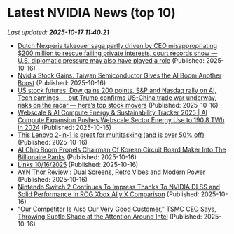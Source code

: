 # Latest NVIDIA News (top 10)
_Last updated: **2025-10-17 11:40:21**_

- [Dutch Nexperia takeover saga partly driven by CEO misappropriating $200 million to rescue failing private interests, court records show — U.S. diplomatic pressure may also have played a role](https://www.tomshardware.com/tech-industry/dutch-nexperia-takeover-saga-partly-driven-by-ceo-misappropriating-usd200-million-to-rescue-failing-private-interests-court-records-show-u-s-diplomatic-pressure-may-also-have-played-a-role) (Published: 2025-10-16)
- [Nvidia Stock Gains. Taiwan Semiconductor Gives the AI Boom Another Boost](https://biztoc.com/x/66b75233b5390495) (Published: 2025-10-16)
- [US stock futures: Dow gains 200 points, S&P and Nasdaq rally on AI, Tech earnings — but Trump confirms US-China trade war underway, risks on the radar — here’s top stock movers](https://economictimes.indiatimes.com/news/international/us/us-stock-market-futures-climb-today-dow-jones-gains-200-points-sp-500-and-nasdaq-rally-on-ai-tech-earnings-but-trump-confirms-us-china-trade-war-underway-risks-on-the-radar-heres-top-stock-movers-today/articleshow/124602525.cms) (Published: 2025-10-16)
- [Webscale & AI Compute Energy & Sustainability Tracker 2025 | AI Compute Expansion Pushes Webscale Sector Energy Use to 190.8 TWh in 2024](https://www.globenewswire.com/news-release/2025/10/16/3167793/28124/en/Webscale-AI-Compute-Energy-Sustainability-Tracker-2025-AI-Compute-Expansion-Pushes-Webscale-Sector-Energy-Use-to-190-8-TWh-in-2024.html) (Published: 2025-10-16)
- [This Lenovo 2-in-1 is great for multitasking (and is over 50% off)](https://www.zdnet.com/article/this-lenovo-2-in-1-is-great-for-multitasking-and-is-over-50-off/) (Published: 2025-10-16)
- [AI Chip Boom Propels Chairman Of Korean Circuit Board Maker Into The Billionaire Ranks](https://www.forbes.com/sites/johnkang/2025/10/16/ai-chip-boom-propels-chairman-of-korean-circuit-board-maker-into-the-billionaire-ranks/) (Published: 2025-10-16)
- [Links 10/16/2025](https://www.nakedcapitalism.com/2025/10/links-10-16-2025.html) (Published: 2025-10-16)
- [AYN Thor Review : Dual Screens, Retro Vibes and Modern Power](https://www.geeky-gadgets.com/ayn-thor-handheld-gaming-console/) (Published: 2025-10-16)
- [Nintendo Switch 2 Continues To Impress Thanks To NVIDIA DLSS and Solid Performance In ROG Xbox Ally X Comparison](https://wccftech.com/nintendo-switch-2-nvidia-dlss-impress-rog-ally-x-comparison/) (Published: 2025-10-16)
- [“Our Competitor Is Also Our Very Good Customer,” TSMC CEO Says, Throwing Subtle Shade at the Attention Around Intel](https://wccftech.com/our-competitor-is-also-our-very-good-customer-tsmc-ceo-says-throwing-subtle-shade-at-intel/) (Published: 2025-10-16)
